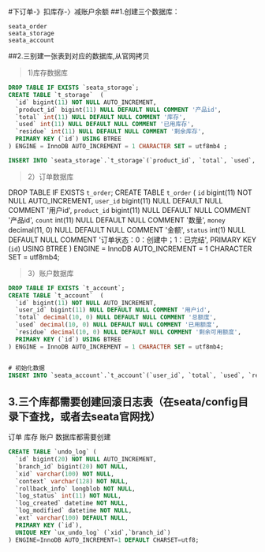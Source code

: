 #下订单-》扣库存-〉减账户余额
##1.创建三个数据库：

```$xslt
seata_order
seata_storage
seata_account
```

##2.三别建一张表到对应的数据库,从官网拷贝
> 1)库存数据库
```sql
DROP TABLE IF EXISTS `seata_storage`;
CREATE TABLE `t_storage`  (
  `id` bigint(11) NOT NULL AUTO_INCREMENT,
  `product_id` bigint(11) NULL DEFAULT NULL COMMENT '产品id',
  `total` int(11) NULL DEFAULT NULL COMMENT '库存',
  `used` int(11) NULL DEFAULT NULL COMMENT '已用库存',
  `residue` int(11) NULL DEFAULT NULL COMMENT '剩余库存',
  PRIMARY KEY (`id`) USING BTREE
) ENGINE = InnoDB AUTO_INCREMENT = 1 CHARACTER SET = utf8mb4 ;

INSERT INTO `seata_storage`.`t_storage`(`product_id`, `total`, `used`, `residue`) VALUES (1, 10000, 1, 9999);

```


>2）订单数据库


DROP TABLE IF EXISTS `t_order`;
CREATE TABLE `t_order`  (
  `id` bigint(11) NOT NULL AUTO_INCREMENT,
  `user_id` bigint(11) NULL DEFAULT NULL COMMENT '用户id',
  `product_id` bigint(11) NULL DEFAULT NULL COMMENT '产品id',
  `count` int(11) NULL DEFAULT NULL COMMENT '数量',
  `money` decimal(11, 0) NULL DEFAULT NULL COMMENT '金额',
  `status` int(1) NULL DEFAULT NULL COMMENT '订单状态：0：创建中；1：已完结',
  PRIMARY KEY (`id`) USING BTREE
) ENGINE = InnoDB AUTO_INCREMENT = 1 CHARACTER SET = utf8mb4;


> 3）账户数据库
```sql
DROP TABLE IF EXISTS `t_account`;
CREATE TABLE `t_account`  (
  `id` bigint(11) NOT NULL AUTO_INCREMENT,
  `user_id` bigint(11) NULL DEFAULT NULL COMMENT '用户id',
  `total` decimal(10, 0) NULL DEFAULT NULL COMMENT '总额度',
  `used` decimal(10, 0) NULL DEFAULT NULL COMMENT '已用额度',
  `residue` decimal(10, 0) NULL DEFAULT NULL COMMENT '剩余可用额度',
  PRIMARY KEY (`id`) USING BTREE
) ENGINE = InnoDB AUTO_INCREMENT = 1 CHARACTER SET = utf8mb4;


# 初始化数据
INSERT INTO `seata_account`.`t_account`(`user_id`, `total`, `used`, `residue`) VALUES (211, 100, 10, 10);

```

## 3.三个库都需要创建回滚日志表（在seata/config目录下查找，或者去seata官网找）
订单 库存 账户 数据库都需要创建
```sql
CREATE TABLE `undo_log` (
  `id` bigint(20) NOT NULL AUTO_INCREMENT,
  `branch_id` bigint(20) NOT NULL,
  `xid` varchar(100) NOT NULL,
  `context` varchar(128) NOT NULL,
  `rollback_info` longblob NOT NULL,
  `log_status` int(11) NOT NULL,
  `log_created` datetime NOT NULL,
  `log_modified` datetime NOT NULL,
  `ext` varchar(100) DEFAULT NULL,
  PRIMARY KEY (`id`),
  UNIQUE KEY `ux_undo_log` (`xid`,`branch_id`)
) ENGINE=InnoDB AUTO_INCREMENT=1 DEFAULT CHARSET=utf8;
```
